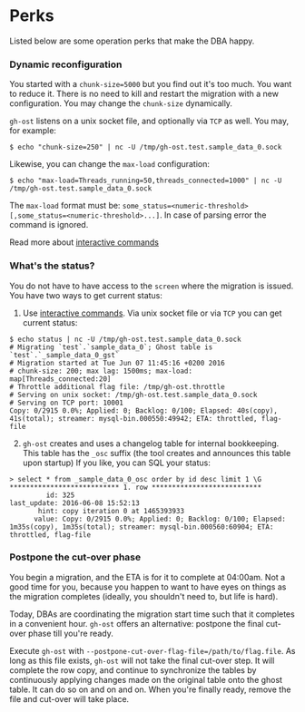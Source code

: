# Perks

Listed below are some operation perks that make the DBA happy.

### Dynamic reconfiguration

You started with a `chunk-size=5000` but you find out it's too much. You want to reduce it. There is no need to kill and restart the migration with a new configuration. You may change the `chunk-size` dynamically.

`gh-ost` listens on a unix socket file, and optionally via `TCP` as well. You may, for example:

```shell
$ echo "chunk-size=250" | nc -U /tmp/gh-ost.test.sample_data_0.sock
```

Likewise, you can change the `max-load` configuration:

```shell
$ echo "max-load=Threads_running=50,threads_connected=1000" | nc -U /tmp/gh-ost.test.sample_data_0.sock
```

The `max-load` format must be: `some_status=<numeric-threshold>[,some_status=<numeric-threshold>...]`.
In case of parsing error the command is ignored.

Read more about [interactive commands](interactive-commands.md)

### What's the status?

You do not have to have access to the `screen` where the migration is issued. You have two ways to get current status:

1. Use [interactive commands](interactive-commands.md). Via unix socket file or via `TCP` you can get current status:

```shell
$ echo status | nc -U /tmp/gh-ost.test.sample_data_0.sock
# Migrating `test`.`sample_data_0`; Ghost table is `test`.`_sample_data_0_gst`
# Migration started at Tue Jun 07 11:45:16 +0200 2016
# chunk-size: 200; max lag: 1500ms; max-load: map[Threads_connected:20]
# Throttle additional flag file: /tmp/gh-ost.throttle
# Serving on unix socket: /tmp/gh-ost.test.sample_data_0.sock
# Serving on TCP port: 10001
Copy: 0/2915 0.0%; Applied: 0; Backlog: 0/100; Elapsed: 40s(copy), 41s(total); streamer: mysql-bin.000550:49942; ETA: throttled, flag-file
```

2. `gh-ost` creates and uses a changelog table for internal bookkeeping. This table has the `_osc` suffix (the tool creates and announces this table upon startup) If you like, you can SQL your status:

```
> select * from _sample_data_0_osc order by id desc limit 1 \G
*************************** 1. row ***************************
         id: 325
last_update: 2016-06-08 15:52:13
       hint: copy iteration 0 at 1465393933
      value: Copy: 0/2915 0.0%; Applied: 0; Backlog: 0/100; Elapsed: 1m35s(copy), 1m35s(total); streamer: mysql-bin.000560:60904; ETA: throttled, flag-file
```

### Postpone the cut-over phase

You begin a migration, and the ETA is for it to complete at 04:00am. Not a good time for you, because you happen to want to have eyes on things as the migration completes (ideally, you shouldn't need to, but life is hard).

Today, DBAs are coordinating the migration start time such that it completes in a convenient hour. `gh-ost` offers an alternative: postpone the final cut-over phase till you're ready.

Execute `gh-ost` with `--postpone-cut-over-flag-file=/path/to/flag.file`. As long as this file exists, `gh-ost` will not take the final cut-over step. It will complete the row copy, and continue to synchronize the tables by continuously applying changes made on the original table onto the ghost table. It can do so on and on and on. When you're finally ready, remove the file and cut-over will take place.
